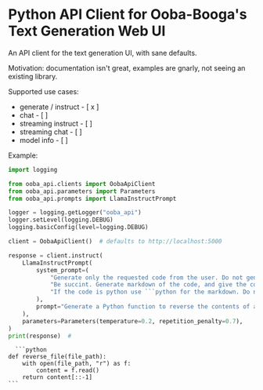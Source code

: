 # Python API Client for Ooba-Booga's Text Generation Web UI

An API client for the text generation UI, with sane defaults.

Motivation: documentation isn't great, examples are gnarly, not seeing an existing library.

Supported use cases:
- generate / instruct - [ x ]
- chat - [ ]
- streaming instruct - [ ]
- streaming chat - [ ]
- model info - [ ]

Example:
```python
import logging

from ooba_api.clients import OobaApiClient
from ooba_api.parameters import Parameters
from ooba_api.prompts import LlamaInstructPrompt

logger = logging.getLogger("ooba_api")
logger.setLevel(logging.DEBUG)
logging.basicConfig(level=logging.DEBUG)

client = OobaApiClient()  # defaults to http://localhost:5000

response = client.instruct(
    LlamaInstructPrompt(
        system_prompt=(
            "Generate only the requested code from the user. Do not generate anything else. "
            "Be succint. Generate markdown of the code, and give the correct type. "
            "If the code is python use ```python for the markdown. Do not explain afterwards"
        ),
        prompt="Generate a Python function to reverse the contents of a file",
    ),
    parameters=Parameters(temperature=0.2, repetition_penalty=0.7),
)
print(response)  #
```

~~~
  ```python
def reverse_file(file_path):
    with open(file_path, "r") as f:
        content = f.read()
    return content[::-1]
```
~~~
